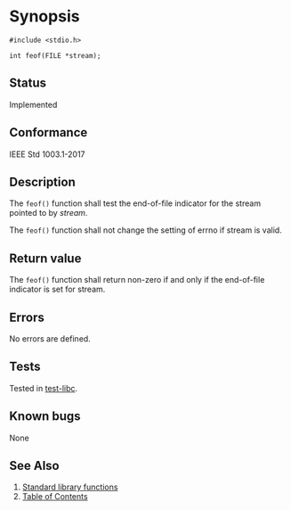 # Synopsis 
`#include <stdio.h>`</br>

`int feof(FILE *stream);`</br>

## Status
Implemented
## Conformance
IEEE Std 1003.1-2017
## Description


The `feof()` function shall test the end-of-file indicator for the stream pointed to by _stream_.

The `feof()` function shall not change the setting of errno if stream is valid.


## Return value


The `feof()` function shall return non-zero if and only if the end-of-file indicator is set for stream.


## Errors


No errors are defined.


## Tests

Tested in [test-libc](https://github.com/phoenix-rtos/phoenix-rtos-tests/tree/master/libc).

## Known bugs

None

## See Also 
1. [Standard library functions](../README.md)
2. [Table of Contents](../../../README.md)
